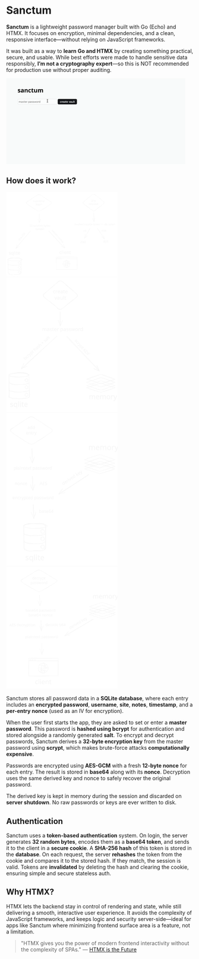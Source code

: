 # Sanctum

**Sanctum** is a lightweight password manager built with Go (Echo) and HTMX. It focuses on encryption, minimal dependencies, and a clean, responsive interface—without relying on JavaScript frameworks.

It was built as a way to **learn Go and HTMX** by creating something practical, secure, and usable. While best efforts were made to handle sensitive data responsibly, **I’m not a cryptography expert**—so this is NOT recommended for production use without proper auditing.

![Demo](demo.gif)

## How does it work?

<div class="grid grid-cols-2 gap-4">
    <img src="/images/auth.svg" alt="auth" width="300" />
    <img src="/images/create-vault.svg" alt="create" width="300" />
    <img src="/images/add-entry.svg" alt="add" width="300" />
    <img src="/images/reveal.svg" alt="reveal" width="300" />
</div>

Sanctum stores all password data in a **SQLite database**, where each entry includes an **encrypted password**, **username**, **site**, **notes**, **timestamp**, and a **per-entry nonce** (used as an IV for encryption).

When the user first starts the app, they are asked to set or enter a **master password**. This password is **hashed using bcrypt** for authentication and stored alongside a randomly generated **salt**. To encrypt and decrypt passwords, Sanctum derives a **32-byte encryption key** from the master password using **scrypt**, which makes brute-force attacks **computationally expensive**.

Passwords are encrypted using **AES-GCM** with a fresh **12-byte nonce** for each entry. The result is stored in **base64** along with its **nonce**. Decryption uses the same derived key and nonce to safely recover the original password.

The derived key is kept in memory during the session and discarded on **server shutdown**. No raw passwords or keys are ever written to disk.

## Authentication

Sanctum uses a **token-based authentication** system. On login, the server generates **32 random bytes**, encodes them as a **base64 token**, and sends it to the client in a **secure cookie**. A **SHA-256 hash** of this token is stored in the **database**. On each request, the server **rehashes** the token from the cookie and compares it to the stored hash. If they match, the session is valid. Tokens are **invalidated** by deleting the hash and clearing the cookie, ensuring simple and secure stateless auth.

## Why HTMX?

HTMX lets the backend stay in control of rendering and state, while still delivering a smooth, interactive user experience. It avoids the complexity of JavaScript frameworks, and keeps logic and security server-side—ideal for apps like Sanctum where minimizing frontend surface area is a feature, not a limitation.

> "HTMX gives you the power of modern frontend interactivity without the complexity of SPAs." 
> — [HTMX is the Future](https://quii.dev/HTMX_is_the_Future)